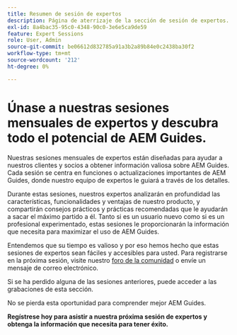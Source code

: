 ```yaml
---
title: Resumen de sesión de expertos
description: Página de aterrizaje de la sección de sesión de expertos.
exl-id: 8a4bac35-95c0-4348-90c0-3e6e5ca9de59
feature: Expert Sessions
role: User, Admin
source-git-commit: be06612d832785a91a3b2a89b84e0c2438ba30f2
workflow-type: tm+mt
source-wordcount: '212'
ht-degree: 0%

---
```


# Únase a nuestras sesiones mensuales de expertos y descubra todo el potencial de AEM Guides.

Nuestras sesiones mensuales de expertos están diseñadas para ayudar a nuestros clientes y socios a obtener información valiosa sobre AEM Guides. Cada sesión se centra en funciones o actualizaciones importantes de AEM Guides, donde nuestro equipo de expertos le guiará a través de los detalles.

Durante estas sesiones, nuestros expertos analizarán en profundidad las características, funcionalidades y ventajas de nuestro producto, y compartirán consejos prácticos y prácticas recomendadas que le ayudarán a sacar el máximo partido a él. Tanto si es un usuario nuevo como si es un profesional experimentado, estas sesiones le proporcionarán la información que necesita para maximizar el uso de AEM Guides.

Entendemos que su tiempo es valioso y por eso hemos hecho que estas sesiones de expertos sean fáciles y accesibles para usted. Para registrarse en la próxima sesión, visite nuestro [foro de la comunidad](https://experienceleaguecommunities.adobe.com/t5/experience-manager-guides/ct-p/aem-xml-documentation) o envíe un mensaje de correo electrónico.

Si se ha perdido alguna de las sesiones anteriores, puede acceder a las grabaciones de esta sección.

No se pierda esta oportunidad para comprender mejor AEM Guides.

**Regístrese hoy para asistir a nuestra próxima sesión de expertos y obtenga la información que necesita para tener éxito.**
